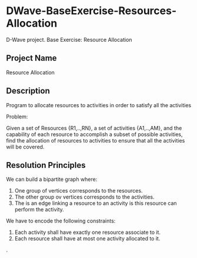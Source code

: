 # DWave-BaseExercise-Resources-Allocation
D-Wave project. Base Exercise: Resource Allocation
## Project Name
Resource Allocation
## Description
Program to allocate resources to activities in order to satisfy all the activities

Problem: 

Given a set of Resources {R1,..,RN}, a set of activities {A1,..,AM}, and the capability of each resource to accomplish a subset of possible activities, find the allocation of resources to activities to ensure that all the activities will be covered.

## Resolution Principles
We can build a bipartite graph where:
1. One group of vertices corresponds to the resources.
1. The other group ov vertices corresponds to the activities.
1. The is an edge linking a resource to an activity is this resource can perform the activity.

We have to encode the following constraints:
1. Each activity shall have exactly one resource associate to it.
1. Each resource shall have at most one activity allocated to it.

.
